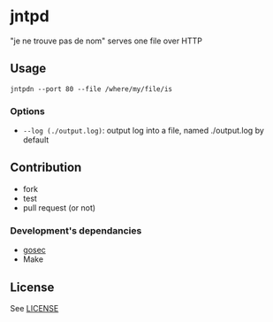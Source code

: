 # jntpd
"je ne trouve pas de nom" serves one file over HTTP

## Usage

```
jntpdn --port 80 --file /where/my/file/is
```

### Options
* `--log (./output.log)`: output log into a file, named ./output.log  by default


## Contribution

* fork
* test
* pull request (or not)

### Development's dependancies

* [gosec](https://github.com/securego/gosec)
* Make


## License

See [LICENSE](./LICENSE)
